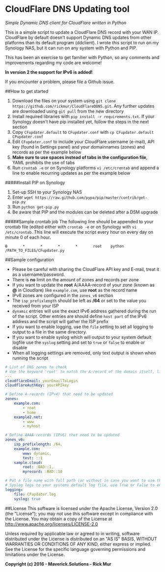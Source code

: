 # CloudFlare DNS Updating tool
*Simple Dynamic DNS client for CloudFlare written in Python*

This is a simple script to update a CloudFlare DNS record with your WAN IP. CloudFlare by default doesn't support Dynamic DNS updates from other platforms than its default program (ddclient). I wrote this script to run on my Synology NAS, but it can run on any system with Python and PIP.

This has been an exercise to get familier with Python, so any comments and improvements regarding my code are welcome!

**In version 2 the support for IPv6 is added!**

If you encounter a problem, please file a Github issue.

##How to get started
1. Download the files on your system using `git clone https://github.com/rickmur/CloudFlareDDNS.git`. Any further updates are downloaded using `git pull` from the new directory
2. Install required libraries with `pip install -r requirements.txt`. If your Synology doesn't have pip installed yet, follow the steps in the next section
3. Copy `CFupdater.default` to `CFupdater.conf` with `cp CFupdater.default CPupdater.conf`
4. Edit `CFupdater.conf` to include your CloudFlare username (e-mail), API key (found in Settings panel) and your domainnames (zones) and records as per the example below
5. **Make sure to use spaces instead of tabs in the configuration file**, YAML prohibits the use of tabs
5. Run `crontab -e` or on Synology platforms `vi /etc/crontab` and append a line to enable recurring updates as per the example below

#####Install PIP on Synology
1. Set-up SSH to your Synology NAS
2. Enter `wget https://raw.github.com/pypa/pip/master/contrib/get-pip.py`
3. Run `python get-pip.py`
3. Be aware that PIP and the modules can be deleted after a DSM upgrade

#####Sample crontab job
The following line should be appended to your crontab file (edited either with `crontab -e` or on Synology with `vi /etc/crontab`. This line will execute the script every hour on every day on minute 0 of each hour.

    0       *       *       *       *       root    python /PATH_TO_FILES/CFupdater.py

##Sample configuration
- Please be careful with sharing the CloudFlare API key and E-mail, treat it as a username/password.
- There is **no** limit on the amount of zones and records per zone
- If you want to update the **root** A/AAAA-record of your zone (known as **@** in Cloudlare) like `example.com`, use **root** as the record name
- IPv6 zones are configured in the `zones_v6` section
- The `isp_prefixlength` should be left as **/64** or set to the value you received from your ISP
- `dynamic` entries will use the exact IPv6 address gathered during the run of the script. Other entries are should define `host part` of the IPv6 address and the script will gather the ISP prefix
- If you want to enable logging, use the `file` setting to set all logging to output to a file in the same directory.
- If you want to enable syslog which will output to your system default logfile use the `syslog` setting and set to `true` or `false` to enable or disable
- When all logging settings are removed, only text output is shown when running the script

```YAML
# List of DNS zones to check
# Use the keyword 'root' to match the A-record of the domain itself, like 'example.com'
---
cloudflareEmail: yourEmailToLogin
cloudflareAuthKey: yourAPIkey

# Define A-records (IPv4) that need to be updated
zones:
    example.com:
        - root
        - home
    example2.net:
        - www
        - myhost

# Define AAAA-records (IPv6) that need to be updated
zones_v6:
    isp_prefixlength: /64,
    example.com:
        www: dynamic,
        test: ::1
    sample.cloud:
        root: :BAD::1,
        myrecord: :BAD::10

# Put a file name with full path (or without in case you want to use the CFupdater.py directory)
# Syslog logs to your systems default log file, use True or False to enable/disable
logging:
    file: CFupdater.log
    syslog: true
```

##License
This software is licensed under the Apache License, Version 2.0 (the "License"); you may not use this software except in compliance with the License. You may obtain a copy of the License at http://www.apache.org/licenses/LICENSE-2.0

Unless required by applicable law or agreed to in writing, software distributed under the License is distributed on an "AS IS" BASIS, WITHOUT WARRANTIES OR CONDITIONS OF ANY KIND, either express or implied. See the License for the specific language governing permissions and limitations under the License.

**Copyright (c) 2016 - Maverick.Solutions - Rick Mur**
